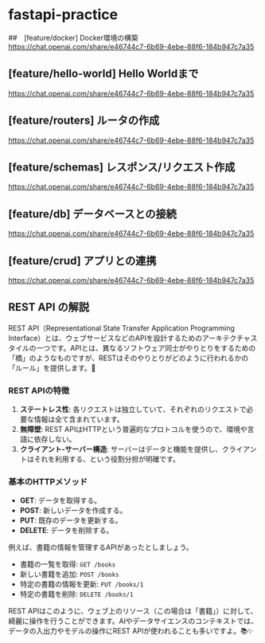 # fastapi-practice

##　[feature/docker] Docker環境の構築
https://chat.openai.com/share/e46744c7-6b69-4ebe-88f6-184b947c7a35

## [feature/hello-world] Hello Worldまで
https://chat.openai.com/share/e46744c7-6b69-4ebe-88f6-184b947c7a35

## [feature/routers] ルータの作成
https://chat.openai.com/share/e46744c7-6b69-4ebe-88f6-184b947c7a35

## [feature/schemas] レスポンス/リクエスト作成
https://chat.openai.com/share/e46744c7-6b69-4ebe-88f6-184b947c7a35

## [feature/db] データベースとの接続
https://chat.openai.com/share/e46744c7-6b69-4ebe-88f6-184b947c7a35

## [feature/crud] アプリとの連携
https://chat.openai.com/share/e46744c7-6b69-4ebe-88f6-184b947c7a35



## REST API の解説
REST API（Representational State Transfer Application Programming Interface）とは、ウェブサービスなどのAPIを設計するためのアーキテクチャスタイルの一つです。APIとは、異なるソフトウェア同士がやりとりをするための「橋」のようなものですが、RESTはそのやりとりがどのように行われるかの「ルール」を提供します。🌉

### REST APIの特徴

1. **ステートレス性**: 各リクエストは独立していて、それぞれのリクエストで必要な情報は全て含まれています。
2. **無障壁**: REST APIはHTTPという普遍的なプロトコルを使うので、環境や言語に依存しない。
3. **クライアント-サーバー構造**: サーバーはデータと機能を提供し、クライアントはそれを利用する、という役割分担が明確です。

### 基本のHTTPメソッド

- **GET**: データを取得する。
- **POST**: 新しいデータを作成する。
- **PUT**: 既存のデータを更新する。
- **DELETE**: データを削除する。

例えば、書籍の情報を管理するAPIがあったとしましょう。

- 書籍の一覧を取得: `GET /books`
- 新しい書籍を追加: `POST /books`
- 特定の書籍の情報を更新: `PUT /books/1`
- 特定の書籍を削除: `DELETE /books/1`

REST APIはこのように、ウェブ上のリソース（この場合は「書籍」）に対して、綺麗に操作を行うことができます。AIやデータサイエンスのコンテキストでは、データの入出力やモデルの操作にREST APIが使われることも多いですよ。📚✨